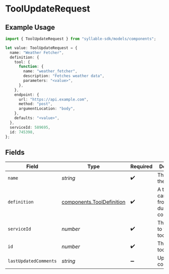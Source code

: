 # ToolUpdateRequest

## Example Usage

```typescript
import { ToolUpdateRequest } from "syllable-sdk/models/components";

let value: ToolUpdateRequest = {
  name: "Weather Fetcher",
  definition: {
    tool: {
      function: {
        name: "weather_fetcher",
        description: "Fetches weather data",
        parameters: "<value>",
      },
    },
    endpoint: {
      url: "https://api.example.com",
      method: "post",
      argumentLocation: "body",
    },
    defaults: "<value>",
  },
  serviceId: 589695,
  id: 745398,
};
```

## Fields

| Field                                                                  | Type                                                                   | Required                                                               | Description                                                            | Example                                                                |
| ---------------------------------------------------------------------- | ---------------------------------------------------------------------- | ---------------------------------------------------------------------- | ---------------------------------------------------------------------- | ---------------------------------------------------------------------- |
| `name`                                                                 | *string*                                                               | :heavy_check_mark:                                                     | The name of the tool                                                   | Weather Fetcher                                                        |
| `definition`                                                           | [components.ToolDefinition](../../models/components/tooldefinition.md) | :heavy_check_mark:                                                     | A tool that can be called from an LLM during the conversation.         |                                                                        |
| `serviceId`                                                            | *number*                                                               | :heavy_check_mark:                                                     | The service to which this tool belongs                                 |                                                                        |
| `id`                                                                   | *number*                                                               | :heavy_check_mark:                                                     | The ID of the tool                                                     |                                                                        |
| `lastUpdatedComments`                                                  | *string*                                                               | :heavy_minus_sign:                                                     | Update comments                                                        |                                                                        |